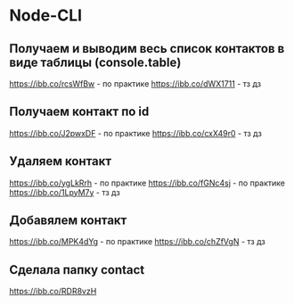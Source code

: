 # Node-CLI

## Получаем и выводим весь список контактов в виде таблицы (console.table)

https://ibb.co/rcsWfBw - по практике
https://ibb.co/dWX1711 - тз дз

## Получаем контакт по id

https://ibb.co/J2pwxDF - по практике
https://ibb.co/cxX49r0 - тз дз

## Удаляем контакт

https://ibb.co/ygLkRrh - по практике
https://ibb.co/fGNc4sj - по практике
https://ibb.co/1LpyM7y - тз дз

## Добавялем контакт

https://ibb.co/MPK4dYg - по практике
https://ibb.co/chZfVgN - тз дз

## Сделала папку contact

https://ibb.co/RDR8vzH
